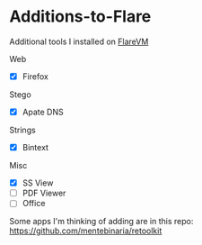 # Additions-to-Flare
Additional tools I installed on [FlareVM](https://github.com/fireeye/flare-vm)

Web
- [x] Firefox

Stego
- [x] Apate DNS

Strings
- [x] Bintext

Misc
- [x] SS View
- [ ] PDF Viewer
- [ ] Office

Some apps I'm thinking of adding are in this repo: https://github.com/mentebinaria/retoolkit
